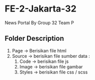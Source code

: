 # FE-2-Jakarta-32

News Portal By Group 32 Team P

## Folder Description
1. Page -> Berisikan file html
2. Source -> berisikan file sumber data :
   1. Code -> berisikan file js
   2. Image -> berisikan file gambar
   3. Styles -> berisikan file css / scss